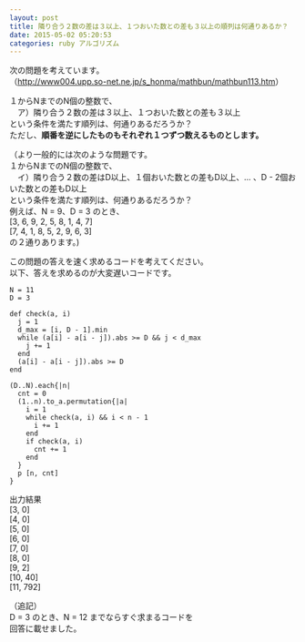 ```yaml
---
layout: post
title: 隣り合う２数の差は３以上、１つおいた数との差も３以上の順列は何通りあるか？
date: 2015-05-02 05:20:53
categories: ruby アルゴリズム
---
```

<!-- {% raw %} -->
<p>次の問題を考えています。<br>
（<a href="http://www004.upp.so-net.ne.jp/s_honma/mathbun/mathbun113.htm" rel="nofollow noreferrer">http://www004.upp.so-net.ne.jp/s_honma/mathbun/mathbun113.htm</a>）</p>

<p>１からNまでのN個の整数で、<br>
　ア）隣り合う２数の差は３以上、１つおいた数との差も３以上　<br>
という条件を満たす順列は、何通りあるだろうか？<br>
ただし、<strong>順番を逆にしたものもそれぞれ１つずつ数えるものとします。</strong></p>

<p>（より一般的には次のような問題です。<br>
１からNまでのN個の整数で、<br>
　イ）隣り合う２数の差はD以上、１個おいた数との差もD以上、… 、D - 2個おいた数との差もD以上　<br>
という条件を満たす順列は、何通りあるだろうか？<br>
例えば、N = 9、D = 3 のとき、<br>
[3, 6, 9, 2, 5, 8, 1, 4, 7]<br>
[7, 4, 1, 8, 5, 2, 9, 6, 3]<br>
の２通りあります。)</p>

<p>この問題の答えを速く求めるコードを考えてください。<br>
以下、答えを求めるのが大変遅いコードです。</p>

<pre><code>N = 11
D = 3

def check(a, i)
  j = 1
  d_max = [i, D - 1].min
  while (a[i] - a[i - j]).abs &gt;= D &amp;&amp; j &lt; d_max
    j += 1
  end
  (a[i] - a[i - j]).abs &gt;= D
end

(D..N).each{|n|
  cnt = 0
  (1..n).to_a.permutation{|a|
    i = 1
    while check(a, i) &amp;&amp; i &lt; n - 1
      i += 1
    end
    if check(a, i)
      cnt += 1
    end
  }
  p [n, cnt]
}
</code></pre>

<p>出力結果<br>
[3, 0]<br>
[4, 0]<br>
[5, 0]<br>
[6, 0]<br>
[7, 0]<br>
[8, 0]<br>
[9, 2]<br>
[10, 40]<br>
[11, 792]</p>

<p>（追記）<br>
D = 3 のとき、N = 12 までならすぐ求まるコードを<br>
回答に載せました。</p>
<!-- {% endraw %} -->
